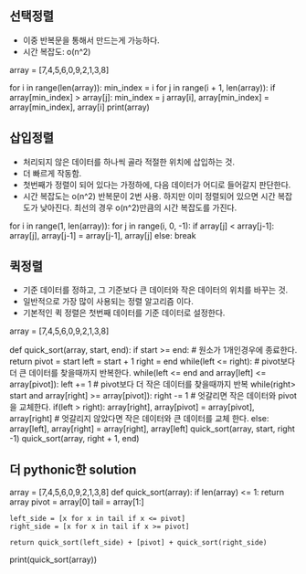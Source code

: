 ## 선택정렬
- 이중 반복문을 통해서 만드는게 가능하다.
- 시간 복잡도: o(n^2)

array = [7,4,5,6,0,9,2,1,3,8]

for i in range(len(array)):
    min_index = i 
    for j in range(i + 1, len(array)):
        if array[min_index] > array[j]:
            min_index = j
    array[i], array[min_index] = array[min_index], array[i]
print(array)  

## 삽입정렬
- 처리되지 않은 데이터를 하나씩 골라 적절한 위치에 삽입하는 것.
- 더 빠르게 작동함. 
- 첫번째가 정렬이 되어 있다는 가정하에, 다음 데이터가 어디로 들어갈지 판단한다. 
- 시간 복잡도는 o(n^2) 반복문이 2번 사용. 하지만 이미 정렬되어 있으면 시간 복잡도가 낮아진다. 최선의 경우 o(n^2)만큼의 시간 복잡도를 가진다.

for i in range(1, len(array)):
    for j in range(i, 0, -1):
        if array[j] < array[j-1]:
            array[j], array[j-1] = array[j-1], array[j]
        else:
            break

## 퀵정렬

- 기준 데이터를 정하고, 그 기준보다 큰 데이터와 작은 데이터의 위치를 바꾸는 것.
- 일반적으로 가장 많이 사용되는 정렬 알고리즘 이다.
- 기본적인 퀵 정렬은 첫번째 데이터를 기준 데이터로 설정한다.

array = [7,4,5,6,0,9,2,1,3,8]

def quick_sort(array, start, end):
    if start >= end:
        # 원소가 1개인경우에 종료한다.
        return
    pivot = start
    left = start + 1
    right = end
    while(left <= right):
        # pivot보다 더 큰 데이터를 찾을때까지 반복한다.
        while(left <= end and array[left] <= array[pivot]):
            left += 1
        # pivot보다 더 작은 데이터를 찾을때까지 반복
        while(right> start and array[right] >= array[pivot]):
            right -= 1
        # 엇갈리면 작은 데이터와 pivot을 교체한다.
        if(left > right):
            array[right], array[pivot] = array[pivot], array[right]
        # 엇갈리지 않았다면 작은 데이터와 큰 데이터를 교체 한다.
        else:
            array[left], array[right] = array[right], array[left]
    quick_sort(array, start, right -1)
    quick_sort(array, right + 1, end)

## 더 pythonic한 solution
array = [7,4,5,6,0,9,2,1,3,8]
def quick_sort(array):
    if len(array) <= 1:
        return array
    pivot = array[0]
    tail = array[1:]
    
    left_side = [x for x in tail if x <= pivot]
    right_side = [x for x in tail if x >= pivot]
    
    return quick_sort(left_side) + [pivot] + quick_sort(right_side)
print(quick_sort(array))
